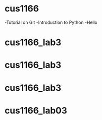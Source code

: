 # cus1166
-Tutorial on Git
-Introduction to Python
-Hello
# cus1166_lab3
# cus1166_lab3
# cus1166_lab3
# cus1166_lab03
